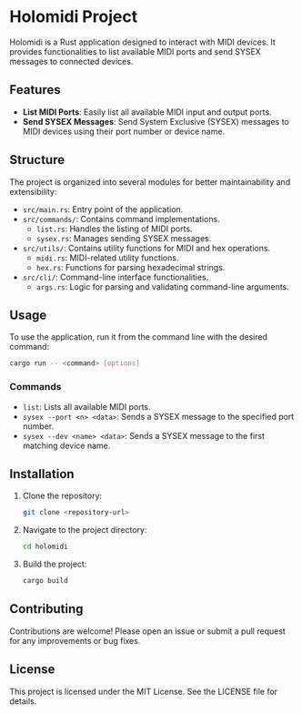 # Holomidi Project

Holomidi is a Rust application designed to interact with MIDI devices. It provides functionalities to list available MIDI ports and send SYSEX messages to connected devices.

## Features

- **List MIDI Ports**: Easily list all available MIDI input and output ports.
- **Send SYSEX Messages**: Send System Exclusive (SYSEX) messages to MIDI devices using their port number or device name.

## Structure

The project is organized into several modules for better maintainability and extensibility:

- `src/main.rs`: Entry point of the application.
- `src/commands/`: Contains command implementations.
  - `list.rs`: Handles the listing of MIDI ports.
  - `sysex.rs`: Manages sending SYSEX messages.
- `src/utils/`: Contains utility functions for MIDI and hex operations.
  - `midi.rs`: MIDI-related utility functions.
  - `hex.rs`: Functions for parsing hexadecimal strings.
- `src/cli/`: Command-line interface functionalities.
  - `args.rs`: Logic for parsing and validating command-line arguments.

## Usage

To use the application, run it from the command line with the desired command:

```bash
cargo run -- <command> [options]
```

### Commands

- `list`: Lists all available MIDI ports.
- `sysex --port <n> <data>`: Sends a SYSEX message to the specified port number.
- `sysex --dev <name> <data>`: Sends a SYSEX message to the first matching device name.

## Installation

1. Clone the repository:
   ```bash
   git clone <repository-url>
   ```
2. Navigate to the project directory:
   ```bash
   cd holomidi
   ```
3. Build the project:
   ```bash
   cargo build
   ```

## Contributing

Contributions are welcome! Please open an issue or submit a pull request for any improvements or bug fixes.

## License

This project is licensed under the MIT License. See the LICENSE file for details.